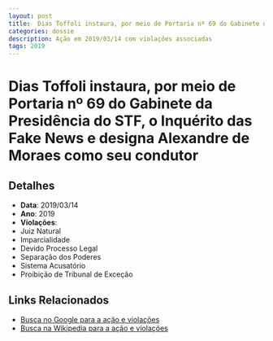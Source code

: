 ```yaml
---
layout: post
title:  Dias Toffoli instaura, por meio de Portaria nº 69 do Gabinete da Presidência do STF, o Inquérito das Fake News e designa Alexandre de Moraes como seu condutor
categories: dossie
description: Ação em 2019/03/14 com violações associadas
tags: 2019
---
```


# Dias Toffoli instaura, por meio de Portaria nº 69 do Gabinete da Presidência do STF, o Inquérito das Fake News e designa Alexandre de Moraes como seu condutor

## Detalhes
- **Data**: 2019/03/14
- **Ano**: 2019
- **Violações**:
- Juiz Natural
- Imparcialidade
- Devido Processo Legal
- Separação dos Poderes
- Sistema Acusatório
- Proibição de Tribunal de Exceção

## Links Relacionados
- [Busca no Google para a ação e violações](https://www.google.com/search?q=%22Alexandre%20de%20Moraes%22%20Dias%20Toffoli%20instaura%2C%20por%20meio%20de%20Portaria%20n%C2%BA%2069%20do%20Gabinete%20da%20Presid%C3%AAncia%20do%20STF%2C%20o%20Inqu%C3%A9rito%20das%20Fake%20News%20e%20designa%20Alexandre%20de%20Moraes%20como%20seu%20condutor%20Juiz%20Natural%20Imparcialidade%20Devido%20Processo%20Legal%20Separa%C3%A7%C3%A3o%20dos%20Poderes%20Sistema%20Acusat%C3%B3rio%20Proibi%C3%A7%C3%A3o%20de%20Tribunal%20de%20Exce%C3%A7%C3%A3o%202019)
- [Busca na Wikipedia para a ação e violações](https://en.wikipedia.org/w/index.php?search=%22Alexandre%20de%20Moraes%22%20Dias%20Toffoli%20instaura%2C%20por%20meio%20de%20Portaria%20n%C2%BA%2069%20do%20Gabinete%20da%20Presid%C3%AAncia%20do%20STF%2C%20o%20Inqu%C3%A9rito%20das%20Fake%20News%20e%20designa%20Alexandre%20de%20Moraes%20como%20seu%20condutor%20Juiz%20Natural%20Imparcialidade%20Devido%20Processo%20Legal%20Separa%C3%A7%C3%A3o%20dos%20Poderes%20Sistema%20Acusat%C3%B3rio%20Proibi%C3%A7%C3%A3o%20de%20Tribunal%20de%20Exce%C3%A7%C3%A3o%202019)
